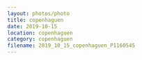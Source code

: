 ```yaml
---
layout: photos/photo
title: copenhaguen
date: 2019-10-15
location: copenhaguen
category: copenhaguen
filename: 2019_10_15_copenhaguen_P1160545
---
```

